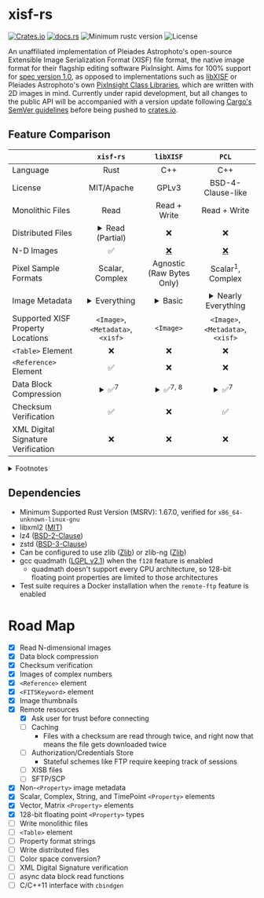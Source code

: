 # xisf-rs

[![Crates.io](https://img.shields.io/crates/v/xisf-rs)](https://crates.io/crates/xisf-rs)
[![docs.rs](https://img.shields.io/docsrs/xisf-rs)](https://docs.rs/xisf-rs)
![Minimum rustc version](https://img.shields.io/badge/rustc-1.64+-lightgray.svg)
![License](https://img.shields.io/crates/l/xisf-rs.svg)

An unaffiliated implementation of Pleiades Astrophoto's open-source Extensible Image Serialization Format (XISF) file format, the native image format for their flagship editing software PixInsight. Aims for 100% support for [spec version 1.0](https://pixinsight.com/doc/docs/XISF-1.0-spec/XISF-1.0-spec.html), as opposed to implementations such as [libXISF](https://gitea.nouspiro.space/nou/libXISF) or Pleiades Astrophoto's own [PixInsight Class Libraries](https://gitlab.com/pixinsight/PCL), which are written with 2D images in mind. Currently under rapid development, but all changes to the public API will be accompanied with a version update following [Cargo's SemVer guidelines](https://doc.rust-lang.org/cargo/reference/semver.html) before being pushed to [crates.io](https://crates.io/crates/xisf-rs).

## Feature Comparison

&nbsp; | `xisf-rs` | `libXISF` | `PCL`
---|:---:|:---:|:---:
Language | Rust | C++ | C++
License | MIT/Apache | GPLv3 | BSD-4-Clause-like
Monolithic Files | Read | Read + Write | Read + Write
Distributed Files | <details><summary>Read (Partial)</summary>`http`, `https`, `ftp`, see [road map](#road-map)</details> | ❌ | ❌
N-D Images | ✅ | [❌](https://gitea.nouspiro.space/nou/libXISF/src/commit/8e05a586109a634e3a43aeecc4ca693d00c2104e/libxisf.cpp#L816) | [❌](https://gitlab.com/pixinsight/PCL/-/blob/7cd5ee14f6b209cf03f5b2d1903941ea1a4c8aec/src/pcl/XISFReader.cpp#L2001)
Pixel Sample Formats | Scalar, Complex | Agnostic (Raw Bytes Only) | Scalar<sup>1</sup>, Complex
Image Metadata | <details><summary>Everything</summary> Attributes, XISF Properties, FITS Keywords, ICC Profile, RGB Working Space, Display Function, CFA, Resolution, Thumbnail</details> | <details><summary>Basic</summary> Attributes<sup>2</sup>, XISF Properties<sup>3</sup>, FITS Keywords<sup>4</sup>, ICC Profile, CFA, Thumbnail</details> | <details><summary>Nearly Everything</summary> Attributes<sup>5</sup>, XISF Properties<sup>6</sup>, FITS Keywords, ICC Profile, RGB Working Space, Display Function, CFA, Resolution, Thumbnail</details>
Supported XISF Property Locations | `<Image>`, `<Metadata>`, `<xisf>` | `<Image>` | `<Image>`, `<Metadata>`, `<xisf>`
`<Table>` Element | ❌ | ❌ | ❌
`<Reference>` Element | ✅ | ❌ | ❌
Data Block Compression | <details><summary>✅<sup>7</sup>&nbsp;&nbsp;</summary>`zlib`, `lz4`, `lz4hc`, `zstd`</details> | <details><summary>✅<sup>7, 8</sup></summary>`zlib`, `lz4`, `lz4hc`, `zstd`</details> | <details><summary>✅<sup>7</sup>&nbsp;&nbsp;</summary>`zlib`, `lz4`, `lz4hc`, `zstd`</details>
Checksum Verification | ✅ | ❌ | ✅
XML Digital Signature Verification | ❌ | ❌ | ❌

<details>
<summary>Footnotes</summary>

1. [Does not support 64-bit integer pixel samples](https://gitlab.com/pixinsight/PCL/-/blob/1e09795f1868835ddd221ac8605d3856c3208b57/src/pcl/XISFReader.cpp#L599)
2. [Only mandatory attributes and colorSpace](https://gitea.nouspiro.space/nou/libXISF/src/commit/8e05a586109a634e3a43aeecc4ca693d00c2104e/libxisf.cpp#L815)
3. [Int32, Float32, Float64, String, and TimePoint only](https://gitea.nouspiro.space/nou/libXISF/src/commit/8e05a586109a634e3a43aeecc4ca693d00c2104e/variant.cpp#L379)
4. Raw strings only; cannot parse values
5. [Missing imageType, offset, orientation, and uuid attributes](https://gitlab.com/pixinsight/PCL/-/blob/7cd5ee14f6b209cf03f5b2d1903941ea1a4c8aec/src/pcl/XISFReader.cpp#L674)
6. [No 128-bit integer or floating point values](https://gitlab.com/pixinsight/PCL/-/blob/1e09795f1868835ddd221ac8605d3856c3208b57/src/pcl/XISFReader.cpp#L1774)
7. `zstd` support is nonstandard for spec version 1.0, but [has been confirmed for an upcoming version of the standard](https://pixinsight.com/forum/index.php?threads/xisf-standard-revision-re-zstd.21230/)
8. Sub-blocks not yet supported (this limits supported images to 4GiB)
</details>

## Dependencies
- Minimum Supported Rust Version (MSRV): 1.67.0, verified for `x86_64-unknown-linux-gnu`
- libxml2 ([MIT](https://gitlab.gnome.org/GNOME/libxml2/-/blob/master/Copyright))
- lz4 ([BSD-2-Clause](https://github.com/lz4/lz4/blob/dev/LICENSE))
- zstd ([BSD-3-Clause](https://github.com/facebook/zstd/blob/dev/LICENSE))
- Can be configured to use zlib ([Zlib](https://github.com/madler/zlib/blob/develop/LICENSE)) or zlib-ng ([Zlib](https://github.com/zlib-ng/zlib-ng/blob/develop/LICENSE.md))
- gcc quadmath ([LGPL v2.1](https://github.com/gcc-mirror/gcc/blob/master/libquadmath/COPYING.LIB)) when the `f128` feature is enabled
  - quadmath doesn't support every CPU architecture, so 128-bit floating point properties are limited to those architectures
- Test suite requires a Docker installation when the `remote-ftp` feature is enabled

# Road Map

- [x] Read N-dimensional images
- [x] Data block compression
- [x] Checksum verification
- [x] Images of complex numbers
- [x] `<Reference>` element
- [x] `<FITSKeyword>` element
- [x] Image thumbnails
- [x] Remote resources
  - [x] Ask user for trust before connecting
  - [ ] Caching <!-- `tempfile`, `stat` crates -->
    - Files with a checksum are read through twice, and right now that means the file gets downloaded twice
  - [ ] Authorization/Credentials Store
    - Stateful schemes like FTP require keeping track of sessions
  - [ ] XISB files
  - [ ] SFTP/SCP
- [x] Non-`<Property>` image metadata
- [x] Scalar, Complex, String, and TimePoint `<Property>` elements
- [x] Vector, Matrix `<Property>` elements
- [x] 128-bit floating point `<Property>` types
- [ ] Write monolithic files
- [ ] `<Table>` element
- [ ] Property format strings
- [ ] Write distributed files
- [ ] Color space conversion?
- [ ] XML Digital Signature verification
- [ ] async data block read functions <!-- `async_compression` -->
- [ ] C/C++11 interface with `cbindgen`
